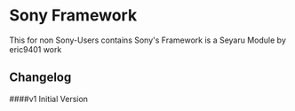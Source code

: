 # Sony Framework
This for non Sony-Users contains Sony's Framework is a Seyaru Module by eric9401 work

## Changelog
####v1 Initial Version
